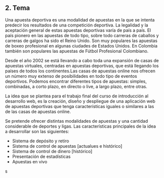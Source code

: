 
## 2. Tema

Una apuesta deportiva es una modalidad de apuestas en la que se intenta predecir los resultados de una competición deportiva. La legalidad y la aceptación general de estas apuestas deportivas varía de país a país. El país pionero en las apuestas de todo tipo, sobre todo carreras de caballos y carreras de galgos ha sido el Reino Unido. Son muy populares las apuestas de boxeo profesional en algunas ciudades de Estados Unidos. En Colombia también son populares las apuestas de Fútbol Profesional Colombiano.

Desde el año 2002 se está llevando a cabo toda una expansión de casas de apuestas virtuales, centradas en apuestas deportivas, que está llegando los países de todos los continentes.Las casas de apuestas online nos ofrecen un número muy extenso de posibilidades en todo tipo de eventos deportivos. Podemos encontrar diferentes tipos de apuestas: simples, combinadas, a corto plazo, en directo o live, a largo plazo, entre otras.

La idea que se plantea para el trabajo final del curso de introducción al desarrollo web, es la creación, diseño y despliegue
de una aplicación web de apuestas deportivas que tenga características iguales o similares a las de las casas de apuestas online.

Se pretende ofrecer distintas modalidades de apuestas y una cantidad considerable de deportes y ligas. Las características principales de la idea a desarrollar son las siguientes:

- Sistema de depósito y retiro
- Sistema de control de apuestas [actualues e histórico]
- Sistema de control de dinero [histórico]
- Presentación de estadísticas
- Apuestas en vivo

s
